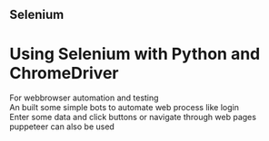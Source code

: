 ## Selenium

# Using Selenium with Python and ChromeDriver

For webbrowser automation and testing <br/>
An built some simple bots to automate web process like login<br/>
Enter some data and click buttons or navigate through web pages<br/>
puppeteer can also be used
